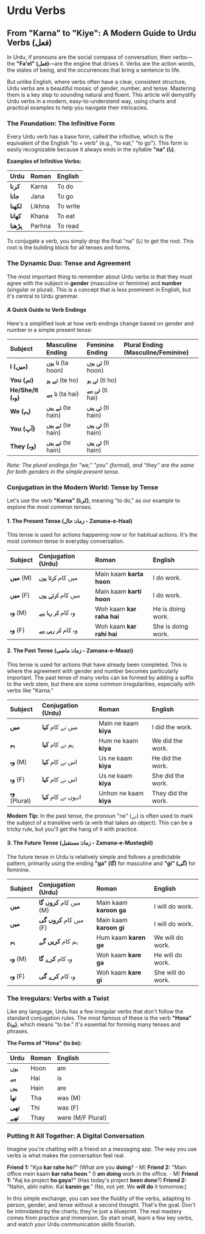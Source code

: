 # Urdu Verbs

## From "Karna" to "Kiye": A Modern Guide to Urdu Verbs (فعل)

In Urdu, if pronouns are the social compass of conversation, then verbs—the **"Fa'el" (فعل)**—are the engine that drives it. Verbs are the action words, the states of being, and the occurrences that bring a sentence to life.

But unlike English, where verbs often have a clear, consistent structure, Urdu verbs are a beautiful mosaic of gender, number, and tense. Mastering them is a key step to sounding natural and fluent. This article will demystify Urdu verbs in a modern, easy-to-understand way, using charts and practical examples to help you navigate their intricacies.

### The Foundation: The Infinitive Form

Every Urdu verb has a base form, called the infinitive, which is the equivalent of the English "to + verb" (e.g., "to eat," "to go"). This form is easily recognizable because it always ends in the syllable **"na" (نا)**.

**Examples of Infinitive Verbs:**

| Urdu | Roman | English |
| :--- | :--- | :--- |
| **کرنا** | Karna | To do |
| **جانا** | Jana | To go |
| **لکھنا** | Likhna | To write |
| **کھانا** | Khana | To eat |
| **پڑھنا** | Parhna | To read |

To conjugate a verb, you simply drop the final "na" (نا) to get the root. This root is the building block for all tenses and forms.

### The Dynamic Duo: Tense and Agreement

The most important thing to remember about Urdu verbs is that they must agree with the subject in **gender** (masculine or feminine) and **number** (singular or plural). This is a concept that is less prominent in English, but it's central to Urdu grammar.

#### A Quick Guide to Verb Endings

Here's a simplified look at how verb endings change based on gender and number in a simple present tense:

| Subject | Masculine Ending | Feminine Ending | Plural Ending (Masculine/Feminine) |
| :--- | :--- | :--- | :--- |
| **I (میں)** | **تا ہوں** (ta hoon) | **تی ہوں** (ti hoon) |
| **You (تم)** | **تے ہو** (te ho) | **تی ہو** (ti ho) |
| **He/She/It (وہ)** | **تا ہے** (ta hai) | **تی ہے** (ti hai) |
| **We (ہم)** | **تے ہیں** (te hain) | **تی ہیں** (ti hain) |
| **You (آپ)** | **تے ہیں** (te hain) | **تی ہیں** (ti hain) |
| **They (وہ)** | **تے ہیں** (te hain) | **تی ہیں** (ti hain) |

*Note: The plural endings for "we," "you" (formal), and "they" are the same for both genders in the simple present tense.*

### Conjugation in the Modern World: Tense by Tense

Let's use the verb **"Karna" (کرنا)**, meaning "to do," as our example to explore the most common tenses.

#### 1. The Present Tense (زمانۂ حال - Zamana-e-Haal)

This tense is used for actions happening now or for habitual actions. It's the most common tense in everyday conversation.

| Subject | Conjugation (Urdu) | Roman | English |
| :--- | :--- | :--- | :--- |
| **میں** (M) | میں کام **کرتا ہوں** | Main kaam **karta hoon** | I do work. |
| **میں** (F) | میں کام **کرتی ہوں** | Main kaam **karti hoon** | I do work. |
| **وہ** (M) | وہ کام **کر رہا ہے** | Woh kaam **kar raha hai** | He is doing work. |
| **وہ** (F) | وہ کام **کر رہی ہے** | Woh kaam **kar rahi hai** | She is doing work. |

#### 2. The Past Tense (زمانۂ ماضی - Zamana-e-Maazi)

This tense is used for actions that have already been completed. This is where the agreement with gender and number becomes particularly important. The past tense of many verbs can be formed by adding a suffix to the verb stem, but there are some common irregularities, especially with verbs like "Karna."

| Subject | Conjugation (Urdu) | Roman | English |
| :--- | :--- | :--- | :--- |
| **میں** | میں نے کام **کیا** | Main ne kaam **kiya** | I did the work. |
| **ہم** | ہم نے کام **کیا** | Hum ne kaam **kiya** | We did the work. |
| **وہ** (M) | اس نے کام **کیا** | Us ne kaam **kiya** | He did the work. |
| **وہ** (F) | اس نے کام **کیا** | Us ne kaam **kiya** | She did the work. |
| **وہ** (Plural) | انہوں نے کام **کیا** | Unhon ne kaam **kiya** | They did the work. |

**Modern Tip:** In the past tense, the pronoun "ne" (نے) is often used to mark the subject of a transitive verb (a verb that takes an object). This can be a tricky rule, but you'll get the hang of it with practice.

#### 3. The Future Tense (زمانۂ مستقبل - Zamana-e-Mustaqbil)

The future tense in Urdu is relatively simple and follows a predictable pattern, primarily using the ending **"ga" (گا)** for masculine and **"gi" (گی)** for feminine.

| Subject | Conjugation (Urdu) | Roman | English |
| :--- | :--- | :--- | :--- |
| **میں** | میں کام **کروں گا** (M) | Main kaam **karoon ga** | I will do work. |
| **میں** | میں کام **کروں گی** (F) | Main kaam **karoon gi** | I will do work. |
| **ہم** | ہم کام **کریں گے** | Hum kaam **karen ge** | We will do work. |
| **وہ** (M) | وہ کام **کرے گا** | Woh kaam **kare ga** | He will do work. |
| **وہ** (F) | وہ کام **کرے گی** | Woh kaam **kare gi** | She will do work. |

### The Irregulars: Verbs with a Twist

Like any language, Urdu has a few irregular verbs that don't follow the standard conjugation rules. The most famous of these is the verb **"Hona" (ہونا)**, which means "to be." It's essential for forming many tenses and phrases.

**The Forms of "Hona" (to be):**

| Urdu | Roman | English |
| :--- | :--- | :--- |
| **ہوں** | Hoon | am |
| **ہے** | Hai | is |
| **ہیں** | Hain | are |
| **تھا** | Tha | was (M) |
| **تھی** | Thi | was (F) |
| **تھے** | Thay | were (M/F Plural) |

### Putting It All Together: A Digital Conversation

Imagine you're chatting with a friend on a messaging app. The way you use verbs is what makes the conversation feel real.

**Friend 1:** "Kya **kar rahe ho**?" (What are you **doing**? - M)
**Friend 2:** "Main office mein kaam **kar raha hoon**." (I **am doing** work in the office. - M)
**Friend 1:** "Aaj ka project **ho gaya**?" (Has today's project **been done**?)
**Friend 2:** "Nahin, abhi nahin. Kal **karein ge**." (No, not yet. We **will do** it tomorrow.)

In this simple exchange, you can see the fluidity of the verbs, adapting to person, gender, and tense without a second thought. That's the goal. Don't be intimidated by the charts; they're just a blueprint. The real mastery comes from practice and immersion. So start small, learn a few key verbs, and watch your Urdu communication skills flourish.
